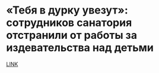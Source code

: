 # «Тебя в дурку увезут»: сотрудников санатория отстранили от работы за издевательства над детьми



[LINK](https://varlamov.ru/3734257.html)